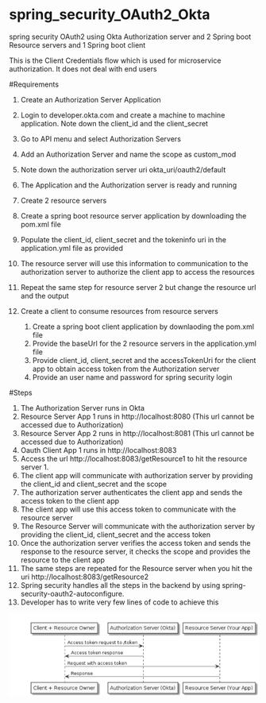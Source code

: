 # spring_security_OAuth2_Okta
spring security OAuth2 using Okta Authorization server and 2 Spring boot Resource servers and 1 Spring boot client

This is the Client Credentials flow which is used for microservice authorization. It does not deal with end users

#Requirements

1. Create an Authorization Server Application

  1. Login to developer.okta.com and create a machine to machine application. Note down the client_id and the client_secret
  2. Go to API menu and select Authorization Servers
  3. Add an Authorization Server and name the scope as custom_mod
  4. Note down the authorization server uri okta_uri/oauth2/default
  5. The Application and the Authorization server is ready and running


2. Create 2 resource servers

  1. Create a spring boot resource server application by downloading the pom.xml file
  2. Populate the client_id, client_secret and the tokeninfo uri in the application.yml file as provided
  3. The resource server will use this information to communication to the authorization server 
     to authorize the client app to access the resources
  4. Repeat the same step for resource server 2 but change the resource url and the output


3. Create a client to consume resources from resource servers

    1. Create a spring boot client application by downlaoding the pom.xml file
    2. Provide the baseUrl for the 2 resource servers in the application.yml file
    3. Provide client_id, client_secret and the accessTokenUri for the client app to obtain access token from the Authorization server
    4. Provide an user name and password for spring security login
    
    
#Steps

1. The Authorization Server runs in Okta
2. Resource Server App 1 runs in http://localhost:8080 (This url cannot be accessed due to Authorization)
3. Resource Server App 2 runs in http://localhost:8081 (This url cannot be accessed due to Authorization)
4. Oauth Client App 1 runs in http://localhost:8083
5. Access the url http://localhost:8083/getResource1 to hit the resource server 1.
6. The client app will communicate with authorization server by providing the client_id and client_secret and the scope
7. The authorization server authenticates the client app and sends the access token to the client app
8. The client app will use this access token to communicate with the resource server
9. The Resource Server will communicate with the authorization server  by providing the client_id, client_secret and the access token
10. Once the authorization server verifies the access token and sends the response to the resource server, it checks the scope and 
    provides the resource to the client app
11. The same steps are repeated for the Resource server when you hit the uri http://localhost:8083/getResource2
12. Spring security handles all the steps in the backend by using spring-security-oauth2-autoconfigure. 
13. Developer has to write very few lines of code to achieve this


<img width="1000" alt="API Architecture" src="https://github.com/dineschandgr/spring_security_OAuth2_Okta/blob/master/Oauth2_client_credentials.bmp">
